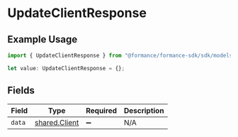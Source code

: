 # UpdateClientResponse

## Example Usage

```typescript
import { UpdateClientResponse } from "@formance/formance-sdk/sdk/models/shared";

let value: UpdateClientResponse = {};
```

## Fields

| Field                                                 | Type                                                  | Required                                              | Description                                           |
| ----------------------------------------------------- | ----------------------------------------------------- | ----------------------------------------------------- | ----------------------------------------------------- |
| `data`                                                | [shared.Client](../../../sdk/models/shared/client.md) | :heavy_minus_sign:                                    | N/A                                                   |
